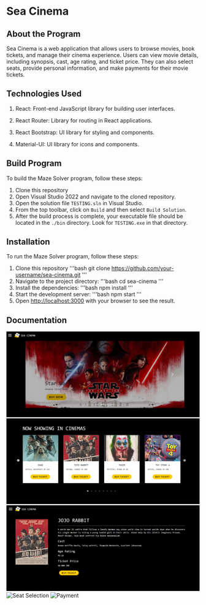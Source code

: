 # Sea Cinema

## About the Program
Sea Cinema is a web application that allows users to browse movies, book tickets, and manage their cinema experience. Users can view movie details, including synopsis, cast, age rating, and ticket price. They can also select seats, provide personal information, and make payments for their movie tickets.

## Technologies Used
1. React: Front-end JavaScript library for building user interfaces.

2. React Router: Library for routing in React applications.

3. React Bootstrap: UI library for styling and components.

4. Material-UI: UI library for icons and components.


## Build Program
To build the Maze Solver program, follow these steps:

1. Clone this repository
2. Open Visual Studio 2022 and navigate to the cloned repository.
3. Open the solution file `TESTING.sln` in Visual Studio.
4. From the top toolbar, click on `Build` and then select `Build Solution`.
5. After the build process is complete, your executable file should be located in the `./bin` directory. Look for `TESTING.exe` in that directory.

## Installation
To run the Maze Solver program, follow these steps:

1. Clone this repository
'''bash
git clone https://github.com/your-username/sea-cinema.git
'''
2. Navigate to the project directory:
'''bash
cd sea-cinema
'''
3. Install the dependencies:
'''bash
npm install
'''
4. Start the development server:
'''bash
npm start
'''
5. Open [http://localhost:3000](http://localhost:3000) with your browser to see the result.
                                  
## Documentation

![Dashboard](./public/dashboard.jpg)
![Now Showing](./public/now-showing.jpg)
![Movie Details](./public/movie-details.jpg)
![Seat Selection](./public/seat-selection.jpg)
![Payment](./public/payment.jpg)
